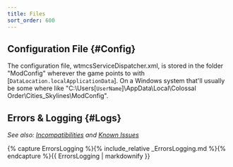 ```yaml
---
title: Files
sort_order: 600
---
```

## Configuration File {#Config}

The configuration file, wtmcsServiceDispatcher.xml, is stored in the folder "ModConfig" wherever the game points to with [`DataLocation.localApplicationData`]. On a Windows system that'll usually be some where like "C:\Users\[`UserName`]\AppData\Local\Colossal Order\Cities\_Skylines\ModConfig".

## Errors & Logging {#Logs}

_See also: [Incompatibilities](Incompatibilities.html) and [Known Issues](Issues.html)_

{% capture ErrorsLogging %}{% include_relative _ErrorsLogging.md %}{% endcapture %}{{ ErrorsLogging | markdownify }}